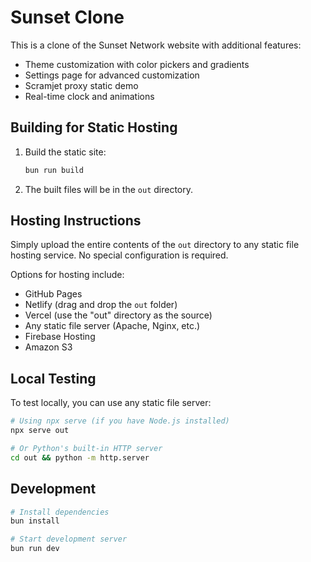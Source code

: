 # Sunset Clone

This is a clone of the Sunset Network website with additional features:
- Theme customization with color pickers and gradients
- Settings page for advanced customization
- Scramjet proxy static demo
- Real-time clock and animations

## Building for Static Hosting

1. Build the static site:
   ```sh
   bun run build
   ```

2. The built files will be in the `out` directory.

## Hosting Instructions

Simply upload the entire contents of the `out` directory to any static file hosting service. No special configuration is required.

Options for hosting include:
- GitHub Pages
- Netlify (drag and drop the `out` folder)
- Vercel (use the "out" directory as the source)
- Any static file server (Apache, Nginx, etc.)
- Firebase Hosting
- Amazon S3

## Local Testing

To test locally, you can use any static file server:

```sh
# Using npx serve (if you have Node.js installed)
npx serve out

# Or Python's built-in HTTP server
cd out && python -m http.server
```

## Development

```sh
# Install dependencies
bun install

# Start development server
bun run dev
```

